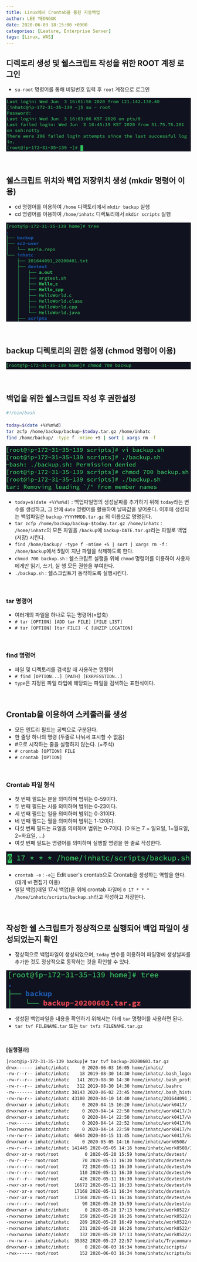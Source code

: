 ```yaml
---
title: Linux에서 Crontab을 통한 자동백업
author: LEE YEONGUK
date: 2020-06-03 18:15:00 +0900
categories: [Leature, Enterprise Server]
tags: [Linux, WAS]
---
```


## 디렉토리 생성 및 쉘스크립트 작성을 위한 ROOT 계정 로그인
- `su-root` 명령어를 통해 비밀번호 입력 후 `root` 계정으로 로그인 

![linux1](/assets/img/sample/linux1.jpg)

<br/>

## 쉘스크립트 위치와 백업 저장위치 생성 (mkdir 명령어 이용)
- cd 명령어를 이용하여 `/home` 디렉토리에서 `mkdir backup` 실행
- cd 명령어를 이용하여 `/home/inhatc` 디렉토리에서 `mkdir scripts` 실행

![linux2](/assets/img/sample/linux2.jpg)

<br/>

## backup 디렉토리의 권한 설정 (chmod 명령어 이용)
![linux3](/assets/img/sample/linux3.jpg)

<br/>

## 백업을 위한 쉘스크립트 작성 후 권한설정
~~~bash
#!/bin/bash

today=$(date +%Y%m%d)
tar zcfp /home/backup/backup-$today.tar.gz /home/inhatc 
find /home/backup/ -type f -mtime +5 | sort | xargs rm -f
~~~

![linux4](/assets/img/sample/linux4.jpg)

- `today=$(date +%Y%m%d)` : 백업파일명의 생성날짜를 추가하기 위해 `today`라는 변수를 생성하고, 그 안에 `date` 명령어를 활용하여 날짜값을 넣어준다. 이후에 생성되는 백업파일은 `backup-YYYYMMDD.tar.gz` 의 이름으로 명명된다.
- `tar zcfp /home/backup/backup-$today.tar.gz /home/inhatc` : `/home/inhatc`의 모든 파일을 `/backup`에 `backup-DATE.tar.gz`라는 파일로 백업(저장) 시킨다.
- `find /home/backup/ -type f -mtime +5 | sort | xargs rm -f` : `/home/backup`에서 5일이 지난 파일을 삭제하도록 한다.
- `chmod 700 backup.sh` : 쉘스크립트 실행을 위해 `chmod` 명령어를 이용하여 사용자에게만 읽기, 쓰기, 실 행 모든 권한을 부여한다.
- `./backup.sh` : 쉘스크립트가 동작하도록 실행시킨다.


<br/>

### tar 명령어
- 여러개의 파일을 하나로 묶는 명령어(=압축)
- `# tar [OPTION] [ADD tar FILE] [FILE LIST]`
- `# tar [OPTION] [tar FILE] -C [UNZIP LOCATION]`


<br/>

### find 명령어
- 파일 및 디렉토리를 검색할 때 사용하는 명령어
- `# find [OPTION...] [PATH] [EXRPESSTION..]`
- `type`은 지정된 파일 타입에 해당되는 파일을 검색하는 표현식이다.


<br/>

## Crontab을 이용하여 스케줄러를 생성
- 모든 엔트리 필드는 공백으로 구분된다.
- 한 줄당 하나의 명령 (두줄로 나눠서 표시할 수 없음)
- #으로 시작하는 줄을 실행하지 않는다. (=주석)
- `# crontab [OPTION] FILE`
- `# crontab [OPTION]`


<br/>

### Crontab 파일 형식
- 첫 번째 필드는 분을 의미하며 범위는 0-59이다.
- 두 번째 필드는 시를 의미하며 범위는 0-23이다.
- 세 번째 필드는 일을 의미하며 범위는 0-31이다.
- 네 번째 필드는 월을 의미하며 범위는 1-12이다.
- 다섯 번째 필드는 요일을 의미하며 범위는 0-7이다. (0 또는 7 = 일요일, 1=월요일, 2=화요일, ...)
- 여섯 번째 필드는 명령어를 의미하며 실행할 명령을 한 줄로 작성한다.

![linux5](/assets/img/sample/linux5.jpg)

- `crontab -e` : `-e`는 Edit user's crontab으로 Crontab을 생성하는 역할을 한다. (대개 vi 편집기 이용)
- 일일 백업(매일 17시 백업)을 위해 crontab 파일에 `0 17 * * * /home/inhatc/scripts/backup.sh`라고 작성하고 저장한다.


<br/>

## 작성한 쉘 스크립트가 정상적으로 실행되어 백업 파일이 생성되었는지 확인
- 정상적으로 백업파일이 생성되었으며, `today` 변수를 이용하여 파일명에 생성날짜를 추가한 것도 정상적으로 동작하는 것을 확인할 수 있다.

![linux6](/assets/img/sample/linux6.jpg)

- 생성된 백업파일을 내용을 확인하기 위해서는 아래 `tar` 명령어를 사용하면 된다.
- `tar tvf FILENAME.tar` 또는 `tar tvfz FILENAME.tar.gz`

<br/>

**[실행결과]**

~~~bash
[root@ip-172-31-35-139 backup]# tar tvf backup-20200603.tar.gz
drwx------ inhatc/inhatc     0 2020-06-03 16:05 home/inhatc/
-rw-r--r-- inhatc/inhatc    18 2019-08-30 14:30 home/inhatc/.bash_logout
-rw-r--r-- inhatc/inhatc   141 2019-08-30 14:30 home/inhatc/.bash_profile
-rw-r--r-- inhatc/inhatc   312 2019-08-30 14:30 home/inhatc/.bashrc
-rw------- inhatc/inhatc 38143 2020-06-02 23:45 home/inhatc/.bash_history
-rw-rw-r-- inhatc/inhatc 43180 2020-04-10 14:40 home/inhatc/201644091_20200401.txt
drwxrwxr-x inhatc/inhatc     0 2020-04-15 16:20 home/inhatc/work0417/
drwxrwxr-x inhatc/inhatc     0 2020-04-14 22:50 home/inhatc/work0417/Jupiter/
drwxrwxr-x inhatc/inhatc     0 2020-04-14 22:50 home/inhatc/work0417/Venus/
-rwx------ inhatc/inhatc     0 2020-04-14 22:52 home/inhatc/work0417/Mars
lrwxrwxrwx inhatc/inhatc     0 2020-04-14 22:59 home/inhatc/work0417/hosts -> /etc/hosts
-rw-rw-r-- inhatc/inhatc  6064 2020-04-15 11:45 home/inhatc/work0417/Earth
drwxrwxr-x inhatc/inhatc     0 2020-05-05 14:16 home/inhatc/work0508/
-rw-r--r-- inhatc/inhatc 141445 2020-05-05 14:16 home/inhatc/work0508/IMG_3137.JPG
drwxr-xr-x root/root          0 2020-05-20 15:59 home/inhatc/devtest/
-rw-r--r-- root/root         70 2020-05-11 16:30 home/inhatc/devtest/HelloWorld.c
-rw-r--r-- root/root         72 2020-05-11 16:30 home/inhatc/devtest/HelloWorld.cpp
-rw-r--r-- root/root        110 2020-05-11 16:30 home/inhatc/devtest/HelloWorld.java
-rw-r--r-- root/root        426 2020-05-11 16:30 home/inhatc/devtest/HelloWorld.class
-rwxr-xr-x root/root      16672 2020-05-11 16:33 home/inhatc/devtest/Hello_c
-rwxr-xr-x root/root      17168 2020-05-11 16:34 home/inhatc/devtest/a.out
-rwxr-xr-x root/root      17168 2020-05-11 16:36 home/inhatc/devtest/Hello_cpp
-rw-r--r-- root/root         90 2020-05-20 15:59 home/inhatc/devtest/argtest.sh
drwxrwxr-x inhatc/inhatc      0 2020-05-20 17:13 home/inhatc/work0522/
-rwxrwxrwx inhatc/inhatc    159 2020-05-20 16:26 home/inhatc/work0522/argtest.sh
-rwxrwxrwx inhatc/inhatc    289 2020-05-20 16:49 home/inhatc/work0522/datetest.sh
-rwxrwxrwx inhatc/inhatc    231 2020-05-20 16:26 home/inhatc/work0522/functest.sh
-rwxrwxrwx inhatc/inhatc    332 2020-05-20 17:13 home/inhatc/work0522/array.sh
-rw-rw-r-- inhatc/inhatc  35382 2020-05-27 22:57 home/inhatc/Trycommand
drwxrwxr-x inhatc/inhatc      0 2020-06-03 16:34 home/inhatc/scripts/
-rwx------ root/root        152 2020-06-03 16:34 home/inhatc/scripts/backup.sh
~~~